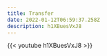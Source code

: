 ```yaml
---
title: Transfer
date: 2022-01-12T06:59:37.258Z
description: h1XBuesVxJ8
---
```

{{< youtube h1XBuesVxJ8 >}}